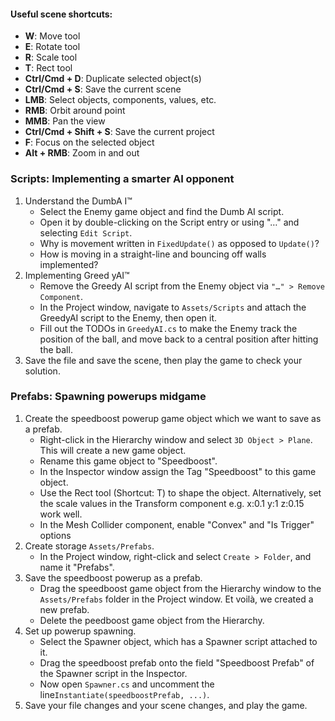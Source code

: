 #### Useful scene shortcuts:
- **W**: Move tool
- **E**: Rotate tool
- **R**: Scale tool
- **T**: Rect tool
- **Ctrl/Cmd + D**: Duplicate selected object(s)
- **Ctrl/Cmd + S**: Save the current scene
- **LMB**: Select objects, components, values, etc.
- **RMB**: Orbit around point
- **MMB**: Pan the view
- **Ctrl/Cmd + Shift + S**: Save the current project
- **F**: Focus on the selected object
- **Alt + RMB**: Zoom in and out


### Scripts: Implementing a smarter AI opponent
<!-- Perhaps remove first part or better, do this in class -->
1. Understand the DumbA I™
    - Select the Enemy game object and find the Dumb AI script.
    - Open it by double-clicking on the Script entry or using "…" and selecting `Edit Script`.
    - Why is movement written in `FixedUpdate()` as opposed to `Update()`?
    - How is moving in a straight-line and bouncing off walls implemented? 
2. Implementing Greed yAI™
    - Remove the Greedy AI script from the Enemy object via `"…" > Remove Component`.
    - In the Project window, navigate to `Assets/Scripts` and attach the GreedyAI script to the Enemy, then open it.
    - Fill out the TODOs in `GreedyAI.cs` to make the Enemy track the position of the ball, and move back to a central position after hitting the ball. 
3. Save the file and save the scene, then play the game to check your solution.


### Prefabs: Spawning powerups midgame
1. Create the speedboost powerup game object which we want to save as a prefab.
    - Right-click in the Hierarchy window and select `3D Object > Plane`. This will create a new game object.
    - Rename this game object to "Speedboost".
    - In the Inspector window assign the Tag "Speedboost" to this game object.
    - Use the Rect tool (Shortcut: T) to shape the object. Alternatively, set the scale values in the Transform component e.g. x:0.1 y:1 z:0.15 work well.
    - In the Mesh Collider component, enable "Convex" and "Is Trigger" options
2. Create storage  `Assets/Prefabs`.
    - In the Project window, right-click and select `Create > Folder`, and name it "Prefabs".
3. Save the speedboost powerup as a prefab.
    - Drag the speedboost game object from the Hierarchy window to the `Assets/Prefabs` folder in the Project window. Et voilà, we created a new prefab.
    - Delete the peedboost game object from the Hierarchy.
4. Set up powerup spawning.
    - Select the Spawner object, which has a Spawner script attached to it.
    - Drag the speedboost prefab onto the field "Speedboost Prefab" of the Spawner script in the Inspector.
    - Now open `Spawner.cs` and uncomment the line`Instantiate(speedboostPrefab, ...)`.
5. Save your file changes and your scene changes, and play the game.